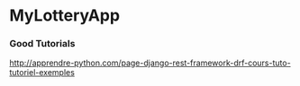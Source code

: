 # MyLotteryApp


### Good Tutorials
http://apprendre-python.com/page-django-rest-framework-drf-cours-tuto-tutoriel-exemples

